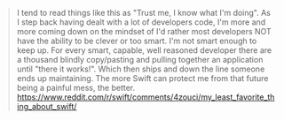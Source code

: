 > I tend to read things like this as "Trust me, I know what I'm doing". As I step back having dealt with a lot of developers code, I'm more and more coming down on the mindset of I'd rather most developers NOT have the ability to be clever or too smart. I'm not smart enough to keep up.
For every smart, capable, well reasoned developer there are a thousand blindly copy/pasting and pulling together an application until "there it works!". Which then ships and down the line someone ends up maintaining. The more Swift can protect me from that future being a painful mess, the better.
> https://www.reddit.com/r/swift/comments/4zouci/my_least_favorite_thing_about_swift/
